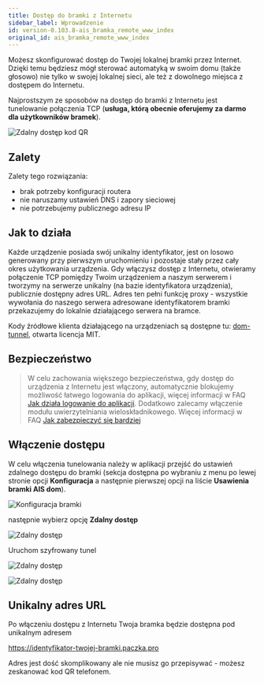 ```yaml
---
title: Dostęp do bramki z Internetu
sidebar_label: Wprowadzenie
id: version-0.103.8-ais_bramka_remote_www_index
original_id: ais_bramka_remote_www_index
---
```



Możesz skonfigurować dostęp do Twojej lokalnej bramki przez Internet. Dzięki temu będziesz mógł sterować automatyką w swoim domu (także głosowo) nie tylko w swojej lokalnej sieci, ale też z dowolnego miejsca z dostępem do Internetu.

Najprostszym ze sposobów na dostęp do bramki z Internetu jest tunelowanie połączenia TCP (**usługa, którą obecnie oferujemy za darmo dla użytkowników bramek**).

![Zdalny dostęp kod QR](/AIS-docs/img/en/bramka/http_remote_access_qr.png)

## Zalety

Zalety tego rozwiązania:
- brak potrzeby konfiguracji routera
- nie naruszamy ustawień DNS i zapory sieciowej
- nie potrzebujemy publicznego adresu IP

## Jak to działa

Każde urządzenie posiada swój unikalny identyfikator, jest on losowo generowany przy pierwszym uruchomieniu i pozostaje stały przez cały okres użytkowania urządzenia.
Gdy włączysz dostęp z Internetu, otwieramy połączenie TCP pomiędzy Twoim urządzeniem a naszym serwerem i tworzymy na serwerze unikalny (na bazie identyfikatora urządzenia), publicznie dostępny adres URL.
Adres ten pełni funkcję proxy - wszystkie wywołania do naszego serwera adresowane identyfikatorem bramki przekazujemy do lokalnie działającego serwera na bramce.

Kody źródłowe klienta działającego na urządzeniach są dostępne tu: [dom-tunnel](https://www.npmjs.com/package/dom-tunnel), otwarta licencja MIT.


## Bezpieczeństwo

> W celu zachowania większego bezpieczeństwa, gdy dostęp do urządzenia z Internetu jest włączony, automatycznie blokujemy możliwość łatwego logowania do aplikacji, więcej informacji w FAQ [Jak działa logowanie do aplikacji](/AIS-docs/docs/en/ais_faq_authentication.html). Dodatkowo zalecamy włączenie modułu uwierzytelniania wieloskładnikowego. Więcej informacji w FAQ [Jak zabezpieczyć się bardziej](/AIS-docs/docs/en/ais_faq_authentication.html#jak-zabezpieczyć-się-bardziej)



## Włączenie dostępu

W celu włączenia tunelowania należy w aplikacji przejść do ustawień zdalnego dostępu do bramki (sekcja dostępna po wybraniu z menu po lewej stronie opcji **Konfiguracja** a następnie pierwszej opcji na liście **Usawienia bramki AIS dom**).


![Konfiguracja bramki](/AIS-docs/img/en/bramka/http_remote_access_step_1.png)

następnie wybierz opcję **Zdalny dostęp**


![Zdalny dostęp](/AIS-docs/img/en/bramka/http_remote_access_step_2.png)   

Uruchom szyfrowany tunel

![Zdalny dostęp](/AIS-docs/img/en/bramka/http_remote_access_step_3.png)   

![Zdalny dostęp](/AIS-docs/img/en/bramka/http_remote_access_step_4.png)   


## Unikalny adres URL

Po włączeniu dostępu z Internetu Twoja bramka będzie dostępna pod unikalnym adresem

https://identyfikator-twojej-bramki.paczka.pro


Adres jest dość skomplikowany ale nie musisz go przepisywać - możesz zeskanować kod QR telefonem.
